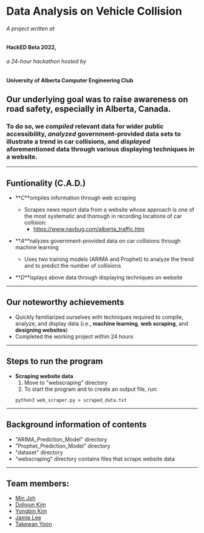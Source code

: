 # Data Analysis on Vehicle Collision
###### A project written at
#### HackED Beta 2022,
###### a 24-hour hackathon hosted by
#### University of Alberta Computer Engineering Club


## Our underlying goal was to raise awareness on **road safety**, especially in **Alberta, Canada**. 
### To do so, we _compiled_ relevant data for wider public accessibility, _analyzed_ government-provided data sets to illustrate a trend in car collisions, and _displayed_ aforementioned data through various displaying techniques in a website. 
---
## Funtionality (C.A.D.)
- **_C_**ompiles information through web scraping
    - Scrapes news report data from a website whose approach is one of the most systematic and thorough in recording locations of car collision:
        - https://www.navbug.com/alberta_traffic.htm

- **_A_**nalyzes government-provided data on car collisions through machine learning
    - Uses two training models (ARIMA and Prophet) to analyze the trend and to predict the number of collisions

- **_D_**isplays above data through displaying techniques on website

---
## Our noteworthy achievements 
- Quickly familiarized ourselves with techniques required to compile, analyze, and display data (i.e., **machine learning**, **web scraping**, and **designing websites**)
- Completed the working project within 24 hours

---
## Steps to run the program
- **Scraping website data**
    1. Move to "webscraping" directory
    2. To start the program and to create an output file, run:
    ```
    python3 web_scraper.py > scraped_data.txt
    ```

---
## Background information of contents
- "ARIMA_Prediction_Model" directory
- "Prophet_Prediction_Model" directory
- "dataset" directory
- "webscraping" directory contains files that scrape website data

---
## Team members:
* [Min Joh](https://github.com/CavityKingu)
* [Dohyun Kim](https://github.com/kdhminime)
* [Yongbin Kim](https://github.com/yongbin4) 
* [Jamie Lee](https://github.com/jamielee0629)
* [Takewan Yoon](https://github.com/taekwan-yoon)

